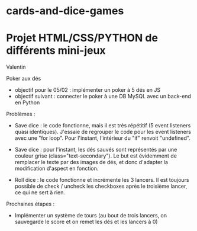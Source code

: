 # cards-and-dice-games

# Projet HTML/CSS/PYTHON de différents mini-jeux

Valentin

Poker aux dés

- objectif pour le 05/02 : implémenter un poker à 5 dés en JS
- objectif suivant : connecter le poker à une DB MySQL avec un back-end en Python

Problèmes :

- Save dice : le code fonctionne, mais il est très répétitif (5 event listeners quasi identiques). J'essaie de regrouper le code pour les event listeners avec une "for loop". Pour l'instant, l'intérieur du "if" renvoit "undefined".
- Save dice : pour l'instant, les dés sauvés sont représentés par une couleur grise (class="text-secondary"). Le but est évidemment de remplacer le texte par des images de dés, et donc d'adapter la modification d'aspect en fonction.

- Roll dice : le code fonctionne et incrémente les 3 lancers. Il est toujours possible de check / uncheck les checkboxes après le troisième lancer, ce qui ne sert à rien.

Prochaines étapes :

- Implémenter un système de tours (au bout de trois lancers, on sauvegarde le score et on remet les dés et les lancers à 0)
